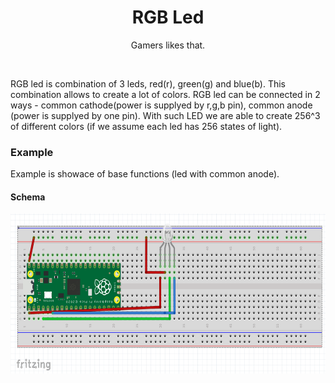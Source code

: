 <div align="center">
  <h1> RGB Led </h1>
  <p> Gamers likes that. </p>
</div>  
<br/>

RGB led is combination of 3 leds, red(r), green(g) and blue(b). This combination allows to create a lot of colors. RGB led can be connected in 2 ways - common cathode(power is supplyed by r,g,b pin), common anode (power is supplyed by one pin). With such LED we are able to create 256^3 of different colors (if we assume each led has 256 states of light). 

### Example

Example is showace of base functions (led with common anode).

#### Schema
<img src="https://github.com/psp515/MicroPico/blob/main/images/rgb_led/ex_schema.png" alt="schema" height=256/>

